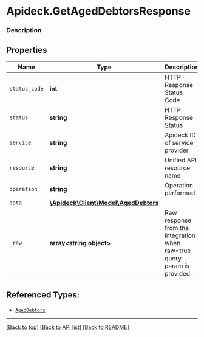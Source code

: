 # Apideck.GetAgedDebtorsResponse

### Description

## Properties
Name | Type | Description | Notes
------------ | ------------- | ------------- | -------------
`status_code` | **int** | HTTP Response Status Code | 
`status` | **string** | HTTP Response Status | 
`service` | **string** | Apideck ID of service provider | 
`resource` | **string** | Unified API resource name | 
`operation` | **string** | Operation performed | 
`data` | [**\Apideck\Client\Model\AgedDebtors**](AgedDebtors.md) |  | 
`_raw` | **array&lt;string,object&gt;** | Raw response from the integration when raw=true query param is provided | [optional] 





## Referenced Types:





* [`AgedDebtors`](AgedDebtors.md)


---

[[Back to top]](#) [[Back to API list]](../../../../README.md#documentation-for-api-endpoints) [[Back to README]](../../../../README.md)


